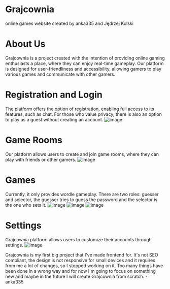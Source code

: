 # Grajcownia
online games website created by anka335 and Jędrzej Kolski

# About Us
Grajcownia is a project created with the intention of providing online gaming enthusiasts a place, where they can enjoy real-time gameplay. Our platform is designed for user-friendliness and accessibility, allowing gamers to play various games and communicate with other gamers.

# Registration and Login
The platform offers the option of registration, enabling full access to its features, such as chat. For those who value privacy, there is also an option to play as a guest without creating an account.
![image](https://github.com/anka335/grajcownia/assets/127536017/f4506f79-4256-400a-ae56-befeaf3c6a81)

# Game Rooms
Our platform allows users to create and join game rooms, where they can play with friends or other gamers.
![image](https://github.com/anka335/grajcownia/assets/127536017/909240e4-4ed6-460c-a810-7c3ddb0fa0dc)

# Games
Currently, it only provides wordle gameplay. There are two roles: guesser and selector, the guesser tries to guess the password and the selector is the one who sets it.
![image](https://github.com/anka335/grajcownia/assets/127536017/5d8629e9-1d96-4f65-85ad-ac40bd0de789)
![image](https://github.com/anka335/grajcownia/assets/127536017/c66b94c1-b0ba-42c9-a65f-60a15f9864ba)
![image](https://github.com/anka335/grajcownia/assets/127536017/5ccd5b40-13fe-436f-b78f-6675db6932d8)

# Settings
Grajcownia platform allows users to customize their accounts through settings.
![image](https://github.com/anka335/grajcownia/assets/127536017/3475091a-7f0b-42bf-bb99-0befaa4d4445)

Grajcownia is my first big project that I've made frontend for. It's not SEO compliant, the design is not responsive for small devices and it requires from me a lot of changes, so I stopped working on it. Too many things have been done in a wrong way and for now I'm going to focus on something new and maybe in the future I will create Grajcownia from scratch. - anka335
